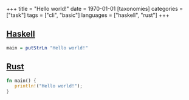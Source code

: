 +++
title = "Hello world!"
date = 1970-01-01
[taxonomies]
categories = ["task"]
tags = ["cli", "basic"]
languages = ["haskell", "rust"]
+++

## [Haskell](/languages/haskell)

```haskell
main = putStrLn "Hello world!"
```


## [Rust](/languages/rust)

```rust
fn main() {
   println!("Hello world!");
}
```
